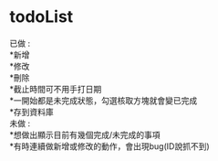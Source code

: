 # todoList

已做 :   
  *新增  
  *修改  
  *刪除  
  *截止時間可不用手打日期  
  *一開始都是未完成狀態，勾選核取方塊就會變已完成  
  *存到資料庫  
未做 :  
  *想做出顯示目前有幾個完成/未完成的事項  
  *有時連續做新增或修改的動作，會出現bug(ID說抓不到)  
